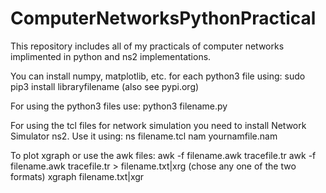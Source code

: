 # ComputerNetworksPythonPractical
This repository includes all of my practicals of computer networks implimented in python and ns2 implementations.

You can install numpy, matplotlib, etc. for each python3 file using:
sudo pip3 install libraryfilename             (also see pypi.org)

For using the python3 files use:
python3 filename.py

For using the tcl files for network simulation you need to install Network Simulator ns2. Use it using:
ns filename.tcl
nam yournamfile.nam

To plot xgraph or use the awk files:
awk -f filename.awk tracefile.tr
awk -f filename.awk tracefile.tr > filename.txt|xrg (chose any one of the two formats)
xgraph filename.txt|xgr
